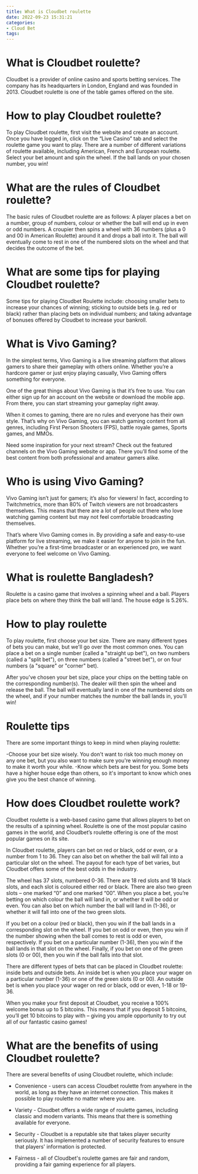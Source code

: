 ```yaml
---
title: What is Cloudbet roulette
date: 2022-09-23 15:31:21
categories:
- Cloud Bet
tags:
---
```



#  What is Cloudbet roulette?

Cloudbet is a provider of online casino and sports betting services. The company has its headquarters in London, England and was founded in 2013. Cloudbet roulette is one of the table games offered on the site.

# How to play Cloudbet roulette?

To play Cloudbet roulette, first visit the website and create an account. Once you have logged in, click on the “Live Casino” tab and select the roulette game you want to play. There are a number of different variations of roulette available, including American, French and European roulette. Select your bet amount and spin the wheel. If the ball lands on your chosen number, you win!

# What are the rules of Cloudbet roulette?

The basic rules of Cloudbet roulette are as follows: A player places a bet on a number, group of numbers, colour or whether the ball will end up in even or odd numbers. A croupier then spins a wheel with 36 numbers (plus a 0 and 00 in American Roulette) around it and drops a ball into it. The ball will eventually come to rest in one of the numbered slots on the wheel and that decides the outcome of the bet.

# What are some tips for playing Cloudbet roulette?

Some tips for playing Cloudbet Roulette include: choosing smaller bets to increase your chances of winning; sticking to outside bets (e.g. red or black) rather than placing bets on individual numbers; and taking advantage of bonuses offered by Cloudbet to increase your bankroll.

#  What is Vivo Gaming? 

In the simplest terms, Vivo Gaming is a live streaming platform that allows gamers to share their gameplay with others online. Whether you’re a hardcore gamer or just enjoy playing casually, Vivo Gaming offers something for everyone.

One of the great things about Vivo Gaming is that it’s free to use. You can either sign up for an account on the website or download the mobile app. From there, you can start streaming your gameplay right away.

When it comes to gaming, there are no rules and everyone has their own style. That’s why on Vivo Gaming, you can watch gaming content from all genres, including First Person Shooters (FPS), battle royale games, Sports games, and MMOs.

Need some inspiration for your next stream? Check out the featured channels on the Vivo Gaming website or app. There you’ll find some of the best content from both professional and amateur gamers alike.

# Who is using Vivo Gaming? 

Vivo Gaming isn’t just for gamers; it’s also for viewers! In fact, according to Twitchmetrics, more than 80% of Twitch viewers are not broadcasters themselves. This means that there are a lot of people out there who love watching gaming content but may not feel comfortable broadcasting themselves.

That’s where Vivo Gaming comes in. By providing a safe and easy-to-use platform for live streaming, we make it easier for anyone to join in the fun. Whether you’re a first-time broadcaster or an experienced pro, we want everyone to feel welcome on Vivo Gaming.

#  What is roulette Bangladesh?

Roulette is a casino game that involves a spinning wheel and a ball. Players place bets on where they think the ball will land. The house edge is 5.26%.

# How to play roulette

To play roulette, first choose your bet size. There are many different types of bets you can make, but we'll go over the most common ones. You can place a bet on a single number (called a "straight up bet"), on two numbers (called a "split bet"), on three numbers (called a "street bet"), or on four numbers (a "square" or "corner" bet).

After you've chosen your bet size, place your chips on the betting table on the corresponding number(s). The dealer will then spin the wheel and release the ball. The ball will eventually land in one of the numbered slots on the wheel, and if your number matches the number the ball lands in, you'll win!

# Roulette tips

There are some important things to keep in mind when playing roulette:

-Choose your bet size wisely. You don't want to risk too much money on any one bet, but you also want to make sure you're winning enough money to make it worth your while.
-Know which bets are best for you. Some bets have a higher house edge than others, so it's important to know which ones give you the best chance of winning.

#  How does Cloudbet roulette work?

Cloudbet roulette is a web-based casino game that allows players to bet on the results of a spinning wheel. Roulette is one of the most popular casino games in the world, and Cloudbet’s roulette offering is one of the most popular games on its site.

In Cloudbet roulette, players can bet on red or black, odd or even, or a number from 1 to 36. They can also bet on whether the ball will fall into a particular slot on the wheel. The payout for each type of bet varies, but Cloudbet offers some of the best odds in the industry.

The wheel has 37 slots, numbered 0-36. There are 18 red slots and 18 black slots, and each slot is coloured either red or black. There are also two green slots – one marked “0” and one marked “00”. When you place a bet, you’re betting on which colour the ball will land in, or whether it will be odd or even. You can also bet on which number the ball will land in (1-36), or whether it will fall into one of the two green slots.

If you bet on a colour (red or black), then you win if the ball lands in a corresponding slot on the wheel. If you bet on odd or even, then you win if the number showing when the ball comes to rest is odd or even, respectively. If you bet on a particular number (1-36), then you win if the ball lands in that slot on the wheel. Finally, if you bet on one of the green slots (0 or 00), then you win if the ball falls into that slot.

There are different types of bets that can be placed in Cloudbet roulette: inside bets and outside bets. An inside bet is when you place your wager on a particular number (1-36) or one of the green slots (0 or 00). An outside bet is when you place your wager on red or black, odd or even, 1-18 or 19-36.

When you make your first deposit at Cloudbet, you receive a 100% welcome bonus up to 5 bitcoins. This means that if you deposit 5 bitcoins, you’ll get 10 bitcoins to play with – giving you ample opportunity to try out all of our fantastic casino games!

#  What are the benefits of using Cloudbet roulette?

There are several benefits of using Cloudbet roulette, which include:

- Convenience - users can access Cloudbet roulette from anywhere in the world, as long as they have an internet connection. This makes it possible to play roulette no matter where you are.

- Variety - Cloudbet offers a wide range of roulette games, including classic and modern variants. This means that there is something available for everyone.

- Security - Cloudbet is a reputable site that takes player security seriously. It has implemented a number of security features to ensure that players' information is protected.

- Fairness - all of Cloudbet's roulette games are fair and random, providing a fair gaming experience for all players.